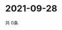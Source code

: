 # 2021-09-28
  共 0条

  <!-- BEGIN -->
  <!-- 最后更新时间Tue Sep 28 2021 08:05:32 GMT+0000 (Coordinated Universal Time) -->
  
  <!-- END -->
  
  